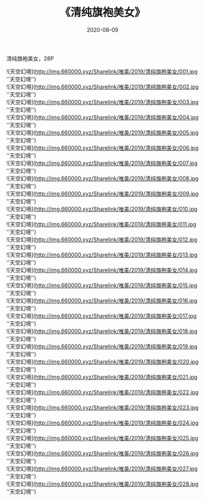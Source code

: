 ﻿---
layout: post
title:  《清纯旗袍美女》
date:   2020-08-09
img: http://img.660000.xyz/Sharelink/唯美/2019/清纯旗袍美女/000.jpg
categories: [美女, 清纯, 唯美]
---

清纯旗袍美女，28P



![天空幻境](http://img.660000.xyz/Sharelink/唯美/2019/清纯旗袍美女/001.jpg ''天空幻境'') <br>
![天空幻境](http://img.660000.xyz/Sharelink/唯美/2019/清纯旗袍美女/002.jpg ''天空幻境'') <br>
![天空幻境](http://img.660000.xyz/Sharelink/唯美/2019/清纯旗袍美女/003.jpg ''天空幻境'') <br>
![天空幻境](http://img.660000.xyz/Sharelink/唯美/2019/清纯旗袍美女/004.jpg ''天空幻境'') <br>
![天空幻境](http://img.660000.xyz/Sharelink/唯美/2019/清纯旗袍美女/005.jpg ''天空幻境'') <br>
![天空幻境](http://img.660000.xyz/Sharelink/唯美/2019/清纯旗袍美女/006.jpg ''天空幻境'') <br>
![天空幻境](http://img.660000.xyz/Sharelink/唯美/2019/清纯旗袍美女/007.jpg ''天空幻境'') <br>
![天空幻境](http://img.660000.xyz/Sharelink/唯美/2019/清纯旗袍美女/008.jpg ''天空幻境'') <br>
![天空幻境](http://img.660000.xyz/Sharelink/唯美/2019/清纯旗袍美女/009.jpg ''天空幻境'') <br>
![天空幻境](http://img.660000.xyz/Sharelink/唯美/2019/清纯旗袍美女/010.jpg ''天空幻境'') <br>
![天空幻境](http://img.660000.xyz/Sharelink/唯美/2019/清纯旗袍美女/011.jpg ''天空幻境'') <br>
![天空幻境](http://img.660000.xyz/Sharelink/唯美/2019/清纯旗袍美女/012.jpg ''天空幻境'') <br>
![天空幻境](http://img.660000.xyz/Sharelink/唯美/2019/清纯旗袍美女/013.jpg ''天空幻境'') <br>
![天空幻境](http://img.660000.xyz/Sharelink/唯美/2019/清纯旗袍美女/014.jpg ''天空幻境'') <br>
![天空幻境](http://img.660000.xyz/Sharelink/唯美/2019/清纯旗袍美女/015.jpg ''天空幻境'') <br>
![天空幻境](http://img.660000.xyz/Sharelink/唯美/2019/清纯旗袍美女/016.jpg ''天空幻境'') <br>
![天空幻境](http://img.660000.xyz/Sharelink/唯美/2019/清纯旗袍美女/017.jpg ''天空幻境'') <br>
![天空幻境](http://img.660000.xyz/Sharelink/唯美/2019/清纯旗袍美女/018.jpg ''天空幻境'') <br>
![天空幻境](http://img.660000.xyz/Sharelink/唯美/2019/清纯旗袍美女/019.jpg ''天空幻境'') <br>
![天空幻境](http://img.660000.xyz/Sharelink/唯美/2019/清纯旗袍美女/020.jpg ''天空幻境'') <br>
![天空幻境](http://img.660000.xyz/Sharelink/唯美/2019/清纯旗袍美女/021.jpg ''天空幻境'') <br>
![天空幻境](http://img.660000.xyz/Sharelink/唯美/2019/清纯旗袍美女/022.jpg ''天空幻境'') <br>
![天空幻境](http://img.660000.xyz/Sharelink/唯美/2019/清纯旗袍美女/023.jpg ''天空幻境'') <br>
![天空幻境](http://img.660000.xyz/Sharelink/唯美/2019/清纯旗袍美女/024.jpg ''天空幻境'') <br>
![天空幻境](http://img.660000.xyz/Sharelink/唯美/2019/清纯旗袍美女/025.jpg ''天空幻境'') <br>
![天空幻境](http://img.660000.xyz/Sharelink/唯美/2019/清纯旗袍美女/026.jpg ''天空幻境'') <br>
![天空幻境](http://img.660000.xyz/Sharelink/唯美/2019/清纯旗袍美女/027.jpg ''天空幻境'') <br>
![天空幻境](http://img.660000.xyz/Sharelink/唯美/2019/清纯旗袍美女/028.jpg ''天空幻境'') <br>
